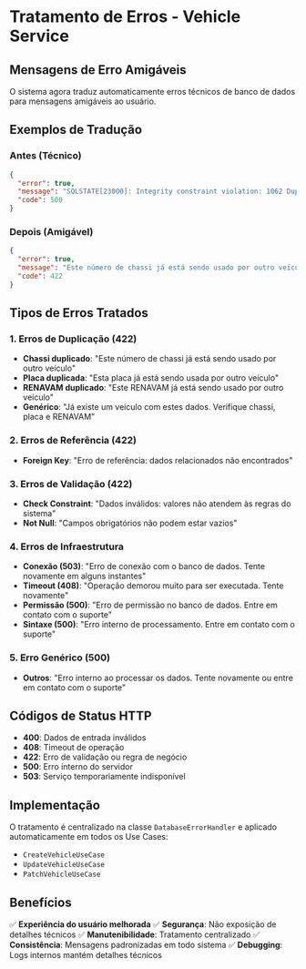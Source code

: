 # Tratamento de Erros - Vehicle Service

## Mensagens de Erro Amigáveis

O sistema agora traduz automaticamente erros técnicos de banco de dados para mensagens amigáveis ao usuário.

## Exemplos de Tradução

### Antes (Técnico)
```json
{
  "error": true,
  "message": "SQLSTATE[23000]: Integrity constraint violation: 1062 Duplicate entry 'ABC1232DEF5679501' for key 'vehicles.chassis_number'",
  "code": 500
}
```

### Depois (Amigável)
```json
{
  "error": true,
  "message": "Este número de chassi já está sendo usado por outro veículo",
  "code": 422
}
```

## Tipos de Erros Tratados

### 1. Erros de Duplicação (422)
- **Chassi duplicado**: "Este número de chassi já está sendo usado por outro veículo"
- **Placa duplicada**: "Esta placa já está sendo usada por outro veículo"
- **RENAVAM duplicado**: "Este RENAVAM já está sendo usado por outro veículo"
- **Genérico**: "Já existe um veículo com estes dados. Verifique chassi, placa e RENAVAM"

### 2. Erros de Referência (422)
- **Foreign Key**: "Erro de referência: dados relacionados não encontrados"

### 3. Erros de Validação (422)
- **Check Constraint**: "Dados inválidos: valores não atendem às regras do sistema"
- **Not Null**: "Campos obrigatórios não podem estar vazios"

### 4. Erros de Infraestrutura
- **Conexão (503)**: "Erro de conexão com o banco de dados. Tente novamente em alguns instantes"
- **Timeout (408)**: "Operação demorou muito para ser executada. Tente novamente"
- **Permissão (500)**: "Erro de permissão no banco de dados. Entre em contato com o suporte"
- **Sintaxe (500)**: "Erro interno de processamento. Entre em contato com o suporte"

### 5. Erro Genérico (500)
- **Outros**: "Erro interno ao processar os dados. Tente novamente ou entre em contato com o suporte"

## Códigos de Status HTTP

- **400**: Dados de entrada inválidos
- **408**: Timeout de operação
- **422**: Erro de validação ou regra de negócio
- **500**: Erro interno do servidor
- **503**: Serviço temporariamente indisponível

## Implementação

O tratamento é centralizado na classe `DatabaseErrorHandler` e aplicado automaticamente em todos os Use Cases:

- `CreateVehicleUseCase`
- `UpdateVehicleUseCase` 
- `PatchVehicleUseCase`

## Benefícios

✅ **Experiência do usuário melhorada**
✅ **Segurança**: Não exposição de detalhes técnicos
✅ **Manutenibilidade**: Tratamento centralizado
✅ **Consistência**: Mensagens padronizadas em todo sistema
✅ **Debugging**: Logs internos mantém detalhes técnicos
